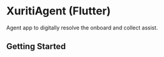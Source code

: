 # XuritiAgent (Flutter)

Agent app to digitally resolve the onboard and collect assist.
## Getting Started
